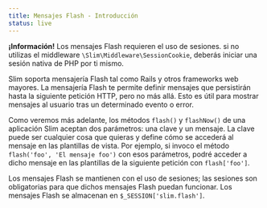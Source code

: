 ```yaml
---
title: Mensajes Flash - Introducción
status: live
---
```


<div class="alert alert-info">
    <strong>¡Información!</strong> Los mensajes Flash requieren el uso de sesiones. 
	si no utilizas el middleware <code>\Slim\Middleware\SessionCookie</code>, deberás 
	iniciar una sesión nativa de PHP por ti mismo.
</div>

Slim soporta mensajería Flash tal como Rails y otros frameworks web mayores. La 
mensajería Flash te permite definir mensajes que persistirán hasta la siguiente 
petición HTTP, pero no más allá. Esto es útil para mostrar mensajes al usuario 
tras un determinado evento o error.

Como veremos más adelante, los métodos `flash()` y `flashNow()` de una aplicación 
Slim aceptan dos parámetros: una clave y un mensaje.
La clave puede ser cualquier cosa que quieras y define cómo se accederá al mensaje 
en las plantillas de vista. Por ejemplo, si invoco el método `flash('foo', 'El mensaje foo')` 
con esos parámetros, podré acceder a dicho mensaje en las plantillas de la siguiente 
petición con `flash['foo']`.

Los mensajes Flash se mantienen con el uso de sesiones; las sesiones son obligatorias 
para que dichos mensajes Flash puedan funcionar. Los mensajes Flash se almacenan 
en `$_SESSION['slim.flash']`.

